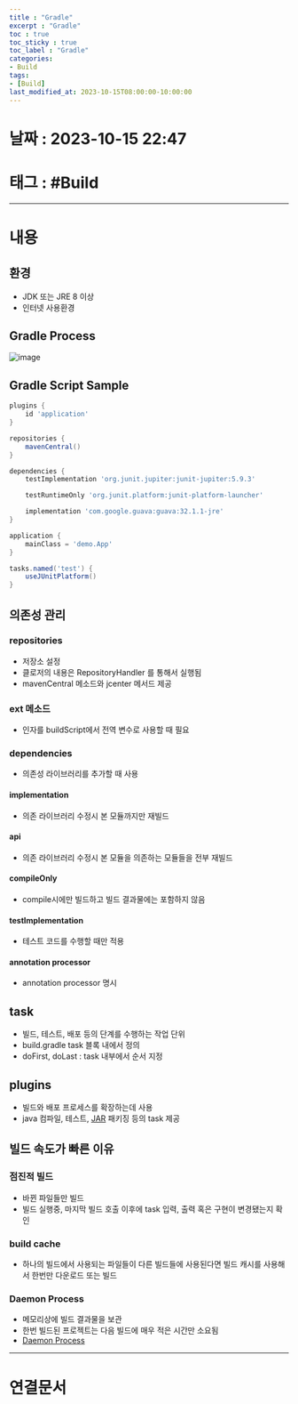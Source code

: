 ```yaml
---
title : "Gradle"
excerpt : "Gradle"
toc : true
toc_sticky : true
toc_label : "Gradle"
categories:
- Build
tags:
- [Build]
last_modified_at: 2023-10-15T08:00:00-10:00:00
---
```


# 날짜 : 2023-10-15 22:47

# 태그 : #Build 
---

# 내용

## 환경
- JDK 또는 JRE 8 이상
- 인터넷 사용환경

## Gradle Process
  
![image](./../../assets/images/../../assets/Images/GradleProcess.png)

## Gradle Script Sample

```groovy
plugins {
    id 'application' 
}

repositories {
    mavenCentral() 
}

dependencies {
    testImplementation 'org.junit.jupiter:junit-jupiter:5.9.3' 

    testRuntimeOnly 'org.junit.platform:junit-platform-launcher'

    implementation 'com.google.guava:guava:32.1.1-jre' 
}

application {
    mainClass = 'demo.App' 
}

tasks.named('test') {
    useJUnitPlatform() 
}
```

## 의존성 관리

### repositories
- 저장소 설정
- 클로저의 내용은 RepositoryHandler 를 통해서 실행됨
- mavenCentral 메소드와 jcenter 메서드 제공

### ext 메소드
- 인자를 buildScript에서 전역 변수로 사용할 때 필요

### dependencies
- 의존성 라이브러리를 추가할 때 사용

#### implementation
- 의존 라이브러리 수정시 본 모듈까지만 재빌드

#### api
- 의존 라이브러리 수정시 본 모듈을 의존하는 모듈들을 전부 재빌드

#### compileOnly
- compile시에만 빌드하고 빌드 결과물에는 포함하지 않음

#### testImplementation
- 테스트 코드를 수행할 때만 적용

#### annotation processor
- annotation processor 명시

## task
- 빌드, 테스트, 배포 등의 단계를 수행하는 작업 단위
- build.gradle task 블록 내에서 정의
- doFirst, doLast : task 내부에서 순서 지정

## plugins
- 빌드와 배포 프로세스를 확장하는데 사용
- java 컴파일, 테스트, [JAR](../../java/java-JAR) 패키징 등의 task 제공

## 빌드 속도가 빠른 이유

### 점진적 빌드
- 바뀐 파일들만 빌드
- 빌드 실행중, 마지막 빌드 호출 이후에 task 입력, 출력 혹은 구현이 변경됐는지 확인

### build cache
- 하나의 빌드에서 사용되는 파일들이 다른 빌드들에 사용된다면 빌드 캐시를 사용해서 한번만 다운로드 또는 빌드

### Daemon Process
- 메모리상에 빌드 결과물을 보관
- 한번 빌드된 프로젝트는 다음 빌드에 매우 적은 시간만 소요됨
- [Daemon Process](../../ServerCommon/ServerCommon-Daemon-Process)

---

# 연결문서
